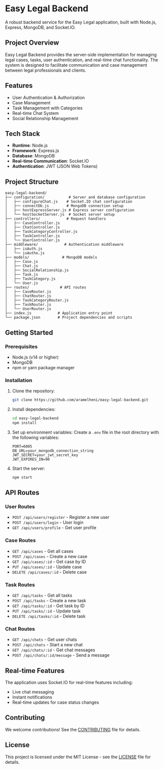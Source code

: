 # Easy Legal Backend

A robust backend service for the Easy Legal application, built with Node.js, Express, MongoDB, and Socket.IO.

## Project Overview

Easy Legal Backend provides the server-side implementation for managing legal cases, tasks, user authentication, and real-time chat functionality. The system is designed to facilitate communication and case management between legal professionals and clients.

## Features

- User Authentication & Authorization
- Case Management
- Task Management with Categories
- Real-time Chat System
- Social Relationship Management

## Tech Stack

- **Runtime**: Node.js
- **Framework**: Express.js
- **Database**: MongoDB
- **Real-time Communication**: Socket.IO
- **Authentication**: JWT (JSON Web Tokens)

## Project Structure

```plaintext
easy-legal-backend/
├── configuration/           # Server and database configuration
│   ├── configureChat.js    # Socket.IO chat configuration
│   ├── connectDb.js        # MongoDB connection setup
│   ├── hostExpressServer.js # Express server configuration
│   └── hostSocketServer.js  # Socket server setup
├── controllers/            # Request handlers
│   ├── CaseController.js
│   ├── ChatController.js
│   ├── TaskCategoryController.js
│   ├── TaskController.js
│   └── UserController.js
├── middleware/            # Authentication middleware
│   ├── isAuth.js
│   └── isAutho.js
├── models/               # MongoDB models
│   ├── Case.js
│   ├── Chat.js
│   ├── SocialRelationship.js
│   ├── Task.js
│   ├── TaskCategory.js
│   └── User.js
├── routes/              # API routes
│   ├── CaseRouter.js
│   ├── ChatRouter.js
│   ├── TaskCategoryRouter.js
│   ├── TaskRouter.js
│   └── UserRouter.js
├── index.js            # Application entry point
└── package.json        # Project dependencies and scripts
```

## Getting Started

### Prerequisites

- Node.js (v14 or higher)
- MongoDB
- npm or yarn package manager

### Installation

1. Clone the repository:

   ```bash
   git clone https://github.com/aramelheni/easy-legal-backend.git
   ```

2. Install dependencies:

   ```bash
   cd easy-legal-backend
   npm install
   ```

3. Set up environment variables:
   Create a `.env` file in the root directory with the following variables:

   ```env
   PORT=6005
   DB_URL=your_mongodb_connection_string
   JWT_SECRET=your_jwt_secret_key
   JWT_EXPIRES_IN=90
   ```

4. Start the server:

   ```bash
   npm start
   ```

## API Routes

### User Routes

- `POST /api/users/register` - Register a new user
- `POST /api/users/login` - User login
- `GET /api/users/profile` - Get user profile

### Case Routes

- `GET /api/cases` - Get all cases
- `POST /api/cases` - Create a new case
- `GET /api/cases/:id` - Get case by ID
- `PUT /api/cases/:id` - Update case
- `DELETE /api/cases/:id` - Delete case

### Task Routes

- `GET /api/tasks` - Get all tasks
- `POST /api/tasks` - Create a new task
- `GET /api/tasks/:id` - Get task by ID
- `PUT /api/tasks/:id` - Update task
- `DELETE /api/tasks/:id` - Delete task

### Chat Routes

- `GET /api/chats` - Get user chats
- `POST /api/chats` - Start a new chat
- `GET /api/chats/:id` - Get chat messages
- `POST /api/chats/:id/message` - Send a message

## Real-time Features

The application uses Socket.IO for real-time features including:

- Live chat messaging
- Instant notifications
- Real-time updates for case status changes

## Contributing

We welcome contributions! See the [CONTRIBUTING](CONTRIBUTING.md) file for details.

## License

This project is licensed under the MIT License - see the [LICENSE](LICENSE) file for details.
